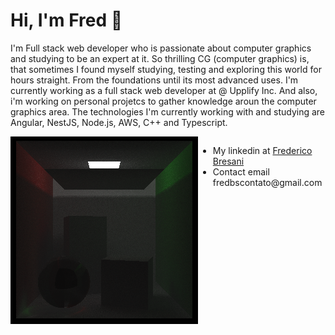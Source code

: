 # Hi, I'm Fred 👋
I'm Full stack web developer who is passionate about computer graphics and studying to be an expert at it. So thrilling CG (computer graphics) is, that sometimes I found myself studying, testing and exploring this world for hours straight. From the foundations until its most advanced uses. I'm currently working as a full stack web developer at @ Upplify Inc. And also, i'm working on personal projetcs to gather knowledge aroun the computer graphics area. The technologies I'm currently working with and studying are Angular, NestJS, Node.js, AWS, C++ and Typescript. 

<div style="display: flex;">
  <img src="https://raw.githubusercontent.com/FredericoBresani/path-tracer/bidirectional-path-tracing/presets/edge-case-30-samples-caustics.png">
   <ul>
     <li>My linkedin at <a href="https://www.linkedin.com/in/fredericobs/" target="_blank">Frederico Bresani</a></li>
     <li>Contact email fredbscontato@gmail.com</li>
   </ul>
</div>



